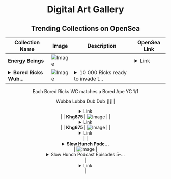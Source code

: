 <div align="center">

# Digital Art Gallery

## Trending Collections on OpenSea

| Collection Name                       | Image                                                                                     | Description                       | OpenSea Link                                                                                          |
|---------------------------------------|-------------------------------------------------------------------------------------------|-----------------------------------|--------------------------------------------------------------------------------------------------------|
| **Energy Beings** | ![Image](https://i.seadn.io/s/raw/files/5969ba189ae6fec6640dc906a00730ac.jpg?w=500&auto=format?w=200&auto=format) |  | <details><summary>Link</summary>[Energy Beings](https://opensea.io/collection/energy-beings)</details> |
| **<details><summary>Bored Ricks Wub...</summary>Bored Ricks Wubba Club</details>** | ![Image](https://i.seadn.io/s/raw/files/abc6d1b28ed96c10c637ac03cea3a128.png?w=500&auto=format?w=200&auto=format) | <details><summary>10 000 Ricks ready to invade t...</summary>10 000 Ricks ready to invade the otherside 🛸


Each Bored Ricks WC matches a Bored Ape YC 1/1


Wubba Lubba Dub Dub 🤘🏻</details> | <details><summary>Link</summary>[Bored Ricks Wubba Club](https://opensea.io/collection/bored-ricks-wubba-club-4)</details> |
| **Khg675** | ![Image](https://i.seadn.io/s/raw/files/87bf7ce18964db15966d3a9ed9ab74d2.png?w=500&auto=format?w=200&auto=format) |  | <details><summary>Link</summary>[Khg675](https://opensea.io/collection/khg675-1)</details> |
| **Khg675** | ![Image](https://i.seadn.io/s/raw/files/87bf7ce18964db15966d3a9ed9ab74d2.png?w=500&auto=format?w=200&auto=format) |  | <details><summary>Link</summary>[Khg675](https://opensea.io/collection/khg675)</details> |
| **<details><summary>Slow Hunch Podc...</summary>Slow Hunch Podcast Episodes 5-7: Zoe Weinberg, Amir Haleem, Jake Heller</details>** | ![Image](https://i.seadn.io/s/raw/files/ff1952c32cf342752a9c547a58b22ae0.webp?w=500&auto=format?w=200&auto=format) | <details><summary>Slow Hunch Podcast Episodes 5-...</summary>Slow Hunch Podcast Episodes 5-7: Zoe Weinberg, Amir Haleem, Jake Heller

Read the full post on Paragraph: https://nickgrossman.xyz/slow-hunch-podcast-episodes-5-7-zoe-weinberg,-amir-haleem,-jake-heller</details> | <details><summary>Link</summary>[Slow Hunch Podcast Episodes 5-7: Zoe Weinberg, Amir Haleem, Jake Heller](https://opensea.io/collection/slow-hunch-podcast-episodes-5-7-zoe-weinberg-amir)</details> |

</div>